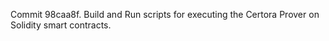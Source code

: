 Commit 98caa8f.                    Build and Run scripts for executing the Certora Prover on Solidity smart contracts.
